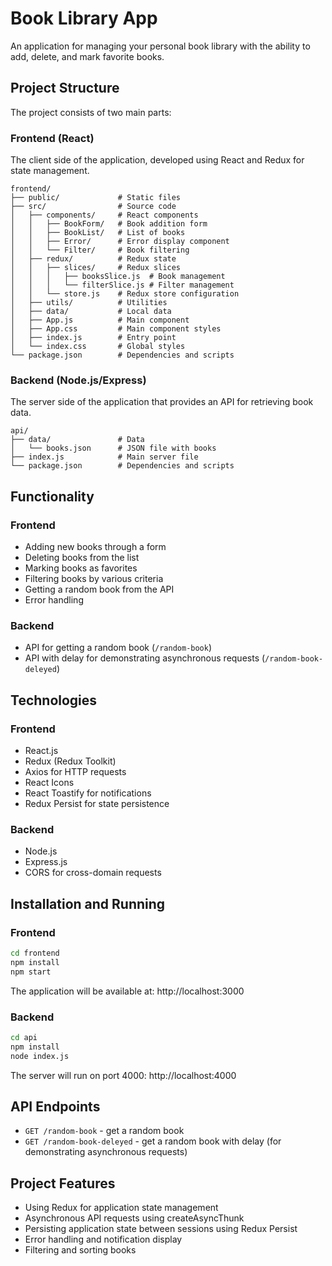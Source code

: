 # Book Library App

An application for managing your personal book library with the ability to add, delete, and mark favorite books.

## Project Structure

The project consists of two main parts:

### Frontend (React)

The client side of the application, developed using React and Redux for state management.

```
frontend/
├── public/             # Static files
├── src/                # Source code
│   ├── components/     # React components
│   │   ├── BookForm/   # Book addition form
│   │   ├── BookList/   # List of books
│   │   ├── Error/      # Error display component
│   │   └── Filter/     # Book filtering
│   ├── redux/          # Redux state
│   │   ├── slices/     # Redux slices
│   │   │   ├── booksSlice.js  # Book management
│   │   │   └── filterSlice.js # Filter management
│   │   └── store.js    # Redux store configuration
│   ├── utils/          # Utilities
│   ├── data/           # Local data
│   ├── App.js          # Main component
│   ├── App.css         # Main component styles
│   ├── index.js        # Entry point
│   └── index.css       # Global styles
└── package.json        # Dependencies and scripts
```

### Backend (Node.js/Express)

The server side of the application that provides an API for retrieving book data.

```
api/
├── data/               # Data
│   └── books.json      # JSON file with books
├── index.js            # Main server file
└── package.json        # Dependencies and scripts
```

## Functionality

### Frontend

- Adding new books through a form
- Deleting books from the list
- Marking books as favorites
- Filtering books by various criteria
- Getting a random book from the API
- Error handling

### Backend

- API for getting a random book (`/random-book`)
- API with delay for demonstrating asynchronous requests (`/random-book-deleyed`)

## Technologies

### Frontend

- React.js
- Redux (Redux Toolkit)
- Axios for HTTP requests
- React Icons
- React Toastify for notifications
- Redux Persist for state persistence

### Backend

- Node.js
- Express.js
- CORS for cross-domain requests

## Installation and Running

### Frontend

```bash
cd frontend
npm install
npm start
```

The application will be available at: http://localhost:3000

### Backend

```bash
cd api
npm install
node index.js
```

The server will run on port 4000: http://localhost:4000

## API Endpoints

- `GET /random-book` - get a random book
- `GET /random-book-deleyed` - get a random book with delay (for demonstrating asynchronous requests)

## Project Features

- Using Redux for application state management
- Asynchronous API requests using createAsyncThunk
- Persisting application state between sessions using Redux Persist
- Error handling and notification display
- Filtering and sorting books
